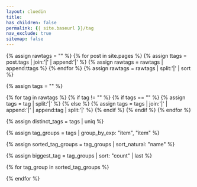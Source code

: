```yaml
---
layout: cluedin
title:
has_children: false
permalink: {{ site.baseurl }}/tag
nav_exclude: true
sitemap: false
---
```


{% assign rawtags = "" %}
{% for post in site.pages %}
{% assign ttags = post.tags | join:'|' | append:'|' %}
{% assign rawtags = rawtags | append:ttags %}
{% endfor %}
{% assign rawtags = rawtags | split:'|' | sort %}

{% assign tags = "" %}

{% for tag in rawtags %}
{% if tag != "" %}
{% if tags == "" %}
{% assign tags = tag | split:'|' %}
{% else %}
{% assign tags = tags | join:'|' | append:'|' | append:tag | split:'|' %}
{% endif %}
{% endif %}
{% endfor %}

{% assign distinct_tags = tags | uniq %}

{% assign tag_groups = tags | group_by_exp: "item", "item" %}

{% assign sorted_tag_groups = tag_groups | sort_natural: "name" %}

{% assign biggest_tag = tag_groups | sort: "count" | last %}

{% for tag_group in sorted_tag_groups %}
<h3 data-tag="{{ tag_group.name }}" style="display:none;">Tag: {{ tag_group.name }}</h3>
<ul data-tag="{{ tag_group.name }}" style="display:none;">
    {% for page in site.pages %}
    {% if page.tags contains tag_group.name %}
    <li><a href="./{{ page.permalink }}">{{ page.title }}</a></li>{% endif %}{% endfor %}
</ul>
{% endfor %}

<script>
    $(function() {
        const tag = window.location.hash.replace('#', '');
        $('#main-content > h1:nth-child(1)').remove();
        $(`[data-tag='${tag}']`).show();
    });
</script>
